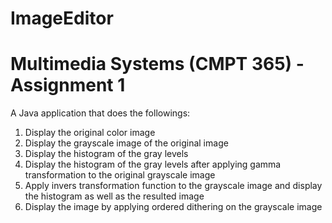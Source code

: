 # ImageEditor
# Multimedia Systems (CMPT 365) - Assignment 1

A Java application that does the followings:
  1. Display the original color image
  2. Display the grayscale image of the original image
  3. Display the histogram of the gray levels
  4. Display the histogram of the gray levels after applying gamma transformation to the original grayscale image
  5. Apply invers transformation function to the grayscale image and display the histogram as well as the resulted image
  6. Display the image by applying ordered dithering on the grayscale image
